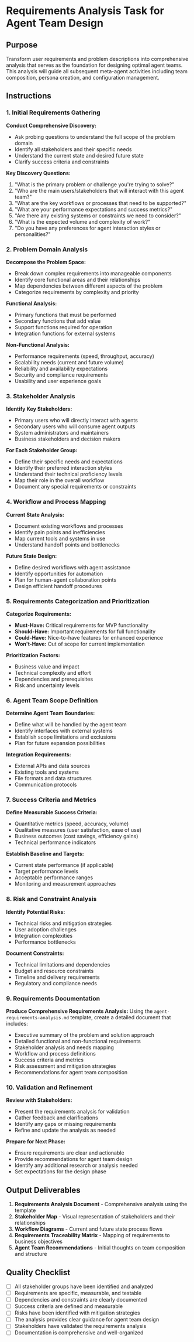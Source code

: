 # Requirements Analysis Task for Agent Team Design

## Purpose

Transform user requirements and problem descriptions into comprehensive analysis that serves as the foundation for designing optimal agent teams. This analysis will guide all subsequent meta-agent activities including team composition, persona creation, and configuration management.

## Instructions

### 1. Initial Requirements Gathering

**Conduct Comprehensive Discovery:**
- Ask probing questions to understand the full scope of the problem domain
- Identify all stakeholders and their specific needs
- Understand the current state and desired future state
- Clarify success criteria and constraints

**Key Discovery Questions:**
1. "What is the primary problem or challenge you're trying to solve?"
2. "Who are the main users/stakeholders that will interact with this agent team?"
3. "What are the key workflows or processes that need to be supported?"
4. "What are your performance expectations and success metrics?"
5. "Are there any existing systems or constraints we need to consider?"
6. "What is the expected volume and complexity of work?"
7. "Do you have any preferences for agent interaction styles or personalities?"

### 2. Problem Domain Analysis

**Decompose the Problem Space:**
- Break down complex requirements into manageable components
- Identify core functional areas and their relationships
- Map dependencies between different aspects of the problem
- Categorize requirements by complexity and priority

**Functional Analysis:**
- Primary functions that must be performed
- Secondary functions that add value
- Support functions required for operation
- Integration functions for external systems

**Non-Functional Analysis:**
- Performance requirements (speed, throughput, accuracy)
- Scalability needs (current and future volume)
- Reliability and availability expectations
- Security and compliance requirements
- Usability and user experience goals

### 3. Stakeholder Analysis

**Identify Key Stakeholders:**
- Primary users who will directly interact with agents
- Secondary users who will consume agent outputs
- System administrators and maintainers
- Business stakeholders and decision makers

**For Each Stakeholder Group:**
- Define their specific needs and expectations
- Identify their preferred interaction styles
- Understand their technical proficiency levels
- Map their role in the overall workflow
- Document any special requirements or constraints

### 4. Workflow and Process Mapping

**Current State Analysis:**
- Document existing workflows and processes
- Identify pain points and inefficiencies
- Map current tools and systems in use
- Understand handoff points and bottlenecks

**Future State Design:**
- Define desired workflows with agent assistance
- Identify opportunities for automation
- Plan for human-agent collaboration points
- Design efficient handoff procedures

### 5. Requirements Categorization and Prioritization

**Categorize Requirements:**
- **Must-Have:** Critical requirements for MVP functionality
- **Should-Have:** Important requirements for full functionality
- **Could-Have:** Nice-to-have features for enhanced experience
- **Won't-Have:** Out of scope for current implementation

**Prioritization Factors:**
- Business value and impact
- Technical complexity and effort
- Dependencies and prerequisites
- Risk and uncertainty levels

### 6. Agent Team Scope Definition

**Determine Agent Team Boundaries:**
- Define what will be handled by the agent team
- Identify interfaces with external systems
- Establish scope limitations and exclusions
- Plan for future expansion possibilities

**Integration Requirements:**
- External APIs and data sources
- Existing tools and systems
- File formats and data structures
- Communication protocols

### 7. Success Criteria and Metrics

**Define Measurable Success Criteria:**
- Quantitative metrics (speed, accuracy, volume)
- Qualitative measures (user satisfaction, ease of use)
- Business outcomes (cost savings, efficiency gains)
- Technical performance indicators

**Establish Baseline and Targets:**
- Current state performance (if applicable)
- Target performance levels
- Acceptable performance ranges
- Monitoring and measurement approaches

### 8. Risk and Constraint Analysis

**Identify Potential Risks:**
- Technical risks and mitigation strategies
- User adoption challenges
- Integration complexities
- Performance bottlenecks

**Document Constraints:**
- Technical limitations and dependencies
- Budget and resource constraints
- Timeline and delivery requirements
- Regulatory and compliance needs

### 9. Requirements Documentation

**Produce Comprehensive Requirements Analysis:**
Using the `agent-requirements-analysis.md` template, create a detailed document that includes:

- Executive summary of the problem and solution approach
- Detailed functional and non-functional requirements
- Stakeholder analysis and needs mapping
- Workflow and process definitions
- Success criteria and metrics
- Risk assessment and mitigation strategies
- Recommendations for agent team composition

### 10. Validation and Refinement

**Review with Stakeholders:**
- Present the requirements analysis for validation
- Gather feedback and clarifications
- Identify any gaps or missing requirements
- Refine and update the analysis as needed

**Prepare for Next Phase:**
- Ensure requirements are clear and actionable
- Provide recommendations for agent team design
- Identify any additional research or analysis needed
- Set expectations for the design phase

## Output Deliverables

1. **Requirements Analysis Document** - Comprehensive analysis using the template
2. **Stakeholder Map** - Visual representation of stakeholders and their relationships
3. **Workflow Diagrams** - Current and future state process flows
4. **Requirements Traceability Matrix** - Mapping of requirements to business objectives
5. **Agent Team Recommendations** - Initial thoughts on team composition and structure

## Quality Checklist

- [ ] All stakeholder groups have been identified and analyzed
- [ ] Requirements are specific, measurable, and testable
- [ ] Dependencies and constraints are clearly documented
- [ ] Success criteria are defined and measurable
- [ ] Risks have been identified with mitigation strategies
- [ ] The analysis provides clear guidance for agent team design
- [ ] Stakeholders have validated the requirements analysis
- [ ] Documentation is comprehensive and well-organized
